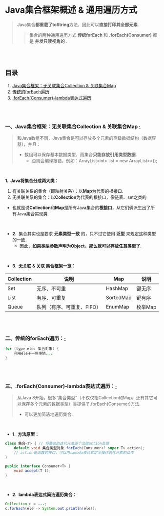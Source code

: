 # Java集合框架概述 & 通用遍历方式
> Java集合**都重载了toString**方法，因此可以**直接打印其全部元素**.
>
>> 集合的两种通用遍历方式 **传统forEach** 和 **.forEach(Consumer)** 都是 **并发只读视角的** .

<br><br>

## 目录

1. [Java集合框架：无关联集合Collection & 关联集合Map](#一java集合框架无关联集合collection--关联集合map--)
2. [传统的forEach遍历](#二传统的foreach遍历)
3. [.forEach(Consumer)-lambda表达式遍历](#三foreachconsumer-lambda表达式遍历)

<br><br>

### 一、Java集合框架：无关联集合Collection & 关联集合Map  [·](#目录)
> 和Java数组不同，Java集合是可以存放多个元素的高级数据结构（数据容器），并且：
>
>   - 数组可以保存基本数据类型，而集合**只能存放引用类型数据**.
>     - 否则会编译报错，例如：ArrayList\<int\> list = new ArrayList\<\>();

<br>

**1.&nbsp; Java将集合分成两大类：**

1. 有关联关系的集合（即映射关系）：以**Map**为代表的根接口.
2. 无关联关系的集合：以**Collection**为代表的根接口，像链表、set之类的
  - 也就是说**Collection**和**Map**是所有Java集合的**根接口**，从它们俩派生出了所有Java集合实现类.

<br>

- **2.&nbsp;**  集合其实也是要求 **元素类型一致** 的，只不过它使用 **泛型** 来规定这种类型的一致.
  - 因此，**如果类型参数声明为Object，那么就可以存放任意类型了**.

<br>

- **3.&nbsp; 无关联 & 关联 集合框架一览：**

| Collection | 说明 | Map | 说明 |
| --- | --- | --- | --- |
| Set | 无序、不可重 | HashMap | 键无序 |
| List | 有序、可重复 | SortedMap | 键有序 |
| Queue | 队列（有序、可重复、FIFO）| EnumMap | 枚举Map |

<br><br>

### 二、传统的forEach遍历：[·](#目录)

```Java
for (type ele: 集合对象) {
	利用ele干一些事情...
}
```

<br><br>

### 三、.forEach(Consumer)-lambda表达式遍历：[·](#目录)
> 从Java 8开始，很多“集合类型”（不仅仅指Collection和Map，还有其它可以保存多个元素的数据类型）类提供了.forEach(Consumer)方法.
>
>   - 可以更加简洁地遍历集合.

<br>

- **1.&nbsp; 方法原型：**

```Java
class 集合<T> { // 将集合的迭代元素逐个交给action处理
    default void 集合类型对象.forEach(Consumer<? super T> action);
    // action是函数式接口，可以用lambda表达式定义操作迭代元素的动作
}

public interface Consumer<T> {
    void accept(T t);
}
```

<br>

- **2.&nbsp; lambda表达式简洁遍历集合：**

```Java
Collection c = ...;  
c.forEach(ele -> System.out.println(ele));
```
